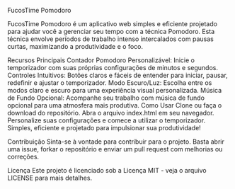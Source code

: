 FucosTime Pomodoro

FucosTime Pomodoro é um aplicativo web simples e eficiente projetado para ajudar você a gerenciar seu tempo com a técnica Pomodoro. Esta técnica envolve períodos de trabalho intenso intercalados com pausas curtas, maximizando a produtividade e o foco.

Recursos Principais
Contador Pomodoro Personalizável: Inicie o temporizador com suas próprias configurações de minutos e segundos.
Controles Intuitivos: Botões claros e fáceis de entender para iniciar, pausar, redefinir e ajustar o temporizador.
Modo Escuro/Luz: Escolha entre os modos claro e escuro para uma experiência visual personalizada.
Música de Fundo Opcional: Acompanhe seu trabalho com música de fundo opcional para uma atmosfera mais produtiva.
Como Usar
Clone ou faça o download do repositório.
Abra o arquivo index.html em seu navegador.
Personalize suas configurações e comece a utilizar o temporizador.
Simples, eficiente e projetado para impulsionar sua produtividade!

Contribuição
Sinta-se à vontade para contribuir para o projeto. Basta abrir uma issue, forkar o repositório e enviar um pull request com melhorias ou correções.

Licença
Este projeto é licenciado sob a Licença MIT - veja o arquivo LICENSE para mais detalhes.
